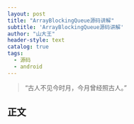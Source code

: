 ```yaml
---
layout: post
title: "ArrayBlockingQueue源码讲解"
subtitle: 'ArrayBlockingQueue源码讲解'
author: "山大王"
header-style: text
catalog: true
tags:
  - 源码
  - android
---
```

> “古人不见今时月，今月曾经照古人。”

## 正文
